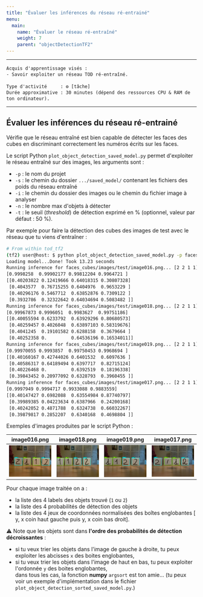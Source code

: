 ```yaml
---
title: "Évaluer les inférences du réseau ré-entrainé"
menu:
  main:
    name: "Évaluer le réseau ré-entraîné"
    weight: 7
    parent: "objectDetectionTF2"
---
```


---
    Acquis d'apprentissage visés :
    - Savoir exploiter un réseau TOD ré-entraîné.

    Type d'activité     : ⚙️ [tâche]
    Durée approximative : 30 minutes (dépend des ressources CPU & RAM de ton ordinateur).
---

## Évaluer les inférences du réseau ré-entrainé

Vérifie que le réseau entraîné est bien capable de détecter les faces des cubes en discriminant correctement les numéros écrits sur les faces.

Le script Python `plot_object_detection_saved_model.py` permet d'exploiter le réseau entraîné sur des images, les arguments sont :
* `-p` : le nom du projet
* `-s` : le chemin du dossier `.../saved_model/` contenant les fichiers des poids du réseau entraîné
* `-i` : le chemin du dossier des images ou le chemin du fichier image à analyser
* `-n` : le nombre max d'objets à détecter
* `-t` : le seuil (_threshold_) de détection exprimé en % (optionnel, valeur par défaut : 50 %).

Par exemple pour faire la détection des cubes des images de test avec le réseau que tu viens d'entraîner :

```bash
# From within tod_tf2
(tf2) user@host: $ python plot_object_detection_saved_model.py -p faces_cubes -s $PTN_DIR/saved_model1/saved_model -i faces_cubes/images/test/ -n 4
Loading model...Done! Took 13.23 seconds
Running inference for faces_cubes/images/test/image016.png... [2 2 1 1]
[0.9998258  0.99902177 0.99812204 0.9964721 ]
[[0.40203822 0.12419666 0.64018315 0.30807328]
 [0.4043577  0.76715255 0.6404976  0.9653229 ]
 [0.40296176 0.5467712  0.63852876 0.7309122 ]
 [0.3932786  0.32322642 0.64034694 0.5083482 ]]
Running inference for faces_cubes/images/test/image018.png... [2 2 1 1]
[0.99967873 0.9996051  0.9983627  0.99751186]
[[0.40055594 0.6233792  0.63929296 0.80680573]
 [0.40259457 0.4026048  0.63897103 0.58319676]
 [0.4041245  0.19101582 0.6288158  0.3679664 ]
 [0.40252358 0.         0.64536196 0.16534011]]
Running inference for faces_cubes/images/test/image019.png... [2 2 1 1]
[0.99970055 0.9993857  0.99750453 0.9968694 ]
[[0.40160167 0.42744026 0.6401532  0.6097636 ]
 [0.40586317 0.64189494 0.6397717  0.82715124]
 [0.40226468 0.         0.6392519  0.18196338]
 [0.39843452 0.20977092 0.6328793  0.3960455 ]]
Running inference for faces_cubes/images/test/image017.png... [2 2 1 1]
[0.9997949 0.9994717 0.9933088 0.9883559]
[[0.40147427 0.6982088  0.63554984 0.87740797]
 [0.39989385 0.04223634 0.6387966  0.24200168]
 [0.40242052 0.4871788  0.6324738  0.66032267]
 [0.39879817 0.2852207  0.6340168  0.4698804 ]]
```

Exemples d'images produites par le script Python :

|   image016.png           |   image018.png               |            image019.png    |    image017.png
:-------------------------:|:----------------------------:|:--------------------------:|:------------------------------:
![1](img/infere_img01.png) |  ![2](img/infere_img02.png)  | ![3](img/infere_img03.png) | ![4](img/infere_img04.png)

Pour chaque image traitée on a :
* la liste des 4 labels des objets trouvé (`1` ou `2`)
* la liste des 4 probabilités de détection des objets
* la liste des 4 jeux de coordonnées normalisées des boîtes englobantes [ y, x coin haut gauche puis y, x coin bas droit]. 

⚠️ Note que les objets sont dans __l'ordre des probabilités de détection décroissantes__ : 
* si tu veux trier les objets dans l'image de gauche à droite, tu peux exploiter les abcisses `x` des boites englobantes,
* si tu veux trier les objets dans l'image de haut en bas, tu peux exploiter l'ordonnée `y` des boites englobantes,<br>
dans tous les cas, la fonction __numpy__ `argsort` est ton amie... (tu peux voir un exemple d'implémentation dans le fichier `plot_object_detection_sorted_saved_model.py`.)


